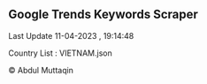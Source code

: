 

## Google Trends Keywords Scraper 
 
Last Update 11-04-2023 , 19:14:48

Country List :
VIETNAM.json



© Abdul Muttaqin 
